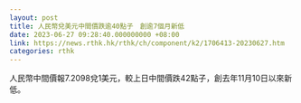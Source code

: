 ```yaml
---
layout: post
title: 人民幣兌美元中間價跌逾40點子　創逾7個月新低
date: 2023-06-27 09:28:40.000000000 +08:00
link: https://news.rthk.hk/rthk/ch/component/k2/1706413-20230627.htm
categories: rthk
---
```


人民幣中間價報7.2098兌1美元，較上日中間價跌42點子，創去年11月10日以來新低。
